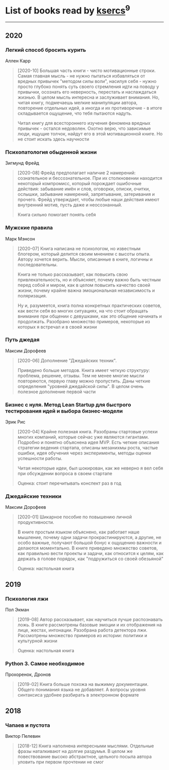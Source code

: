 # List of books read by [ksercs](https://plus.google.com/u/0/113010305809091482859/)<sup>9</sup>
---

## 2020

### Легкий способ бросить курить
Аллен Карр
> [2020-10] Большая часть книги - чисто мотивационные строки. Самая главная мысль - не нужно пытаться избавляться от вредных привычек "методом силы воли", насилуя себя - нужно просто глубоко понять суть своего стремления идти на поводу у привычки, осознать его неверность, перестать и наслаждаться жизнью. В целом мысль интересна и заслуживает внимания. Но, читая книгу, подмечаешь мелкие манипуляции автора, повторение отдельных идей, а иногда и их противоречие - в итоге складывается ощущение, что тебя пытаются надуть.
> 
> Читал книгу для всестороннего изучения феномена вредных привычек - остался недоволен. Охотно верю, что зависимые люди, ищущие толчок, найдут его в этой мотивационной книге. Но не стоит искать здесь научности


### Психопатология обыденной жизни
Зигмунд Фрейд
> [2020-08] Фрейд предполагает наличие 2 намерений: сознательное и бессознательное. При их столкновении находится некоторый компромисс, который порождает ошибочные действия: забывание имён и слов, оговорки, описки, очитки, ослышки, забывание намерений, запрятывание, затеривания и прочего. Фрейд утверждает, чтобы любые наши действия имеют внутренний мотив, пусть даже и неосознанный.
> 
> Книга сильно помогает понять себя


### Мужские правила
Марк Мэнсон
> [2020-07] Книга написана не психологом, но известным блогером, который делится своим мнением с высоты опыта. Автору хочется верить. Мысли, описанные в книге, логичны и последовательны. 
> 
> Книга не только рассказывает, как повысить свою привлекательность, но и объясняет, почему важно быть честным перед собой и миром, как в целом повысить качество своей жизни, почему крайне важна эмоциональная независимость и поляризация.
> 
> Ну и, разумеется, книга полна конкретных практических советов, как вести себя во многих ситуациях, на что стоит обращать внимание при общении с девушками, как это общение начинать и продолжать. Разобрано множество примеров, некоторые из которых я встречал и в своей жизни


### Путь джедая
Максим Дорофеев
> [2020-06] Дополнение "Джедайских техник".
> 
> Приведено больше методов. Книга имеет четкую структуру: проблема, решение, отзывы. Тем не менее многие мысли повторяются, первую главу можно пропустить. Даны четкие определения "уровней джедайской силы". В целом очень полезное дополнение первой части


### Бизнес с нуля. Метод Lean Startup для быстрого тестирования идей и выбора бизнес-модели
Эрик Рис
> [2020-04] Крайне полезная книга. Разобраны стартовые успехи многих компаний, которые сейчас уже являются гигантами. Подробно и понятно объяснена идея MVP. Есть четкие описания стратегии ведения стартапа, описаны мезанихмы роста, частые ошибки, идея обучения через эксперименты, методы оценки успешности работы.
> 
> Читая некоторые идеи, был шокирован, как же неверно я вел себя при обсуждении вопроса в своем стартапе
> 
> Оценка: стоит перечитывать конспект раз в год


### Джедайские техники
Максим Дорофеев
> [2020-01] Шикарное пособие по повышению личной продуктивности. 
> 
> В книге простым языком объяснено, как работает наше мышление, почему одни задачи прокрастинируются, а другие, не особо важные, получают большой бонус к ощущению важности и делаются моментально. В книге приведено множество советов, как правильно вести проекты и задачи, как относится к целям, как держать в голове порядок, как "подружиться со своей обезьяной"
> 
> Оценка: настольная книга



## 2019

### Психология лжи
Пол Экман
> [2019-08] Автор рассказывает, как научиться лучше распознавать ложь. В книге рассмотрены базовые эмоции и их отображения на лице, жестах, интонации. Разобрана работа детектора лжи. Рассмотрены множество примеров из истории: политики и культурной жизни
> 
> Оценка: настольная книга


### Python 3. Самое необходимое
Прохоренок, Дронов
> [2019-02] Книга больше похожа на выжимку документации. Общего понимания языка не добавляет. А вопросы уровня синтаксиса удобнее разбирать в электронном формате



## 2018

### Чапаев и пустота
Виктор Пелевин
> [2018-12] Книга наполнена интересными мыслями. Отдельные фразы наталкивают на долгие раздумья. В целом же повествование высоко абстрактное, цельного посыла автора уловить при первом прочтении не смог




